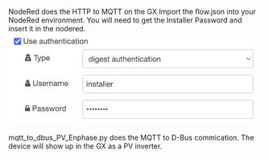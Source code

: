 NodeRed does the HTTP to MQTT on the GX
Import the flow.json into your NodeRed environment.
You will need to get the Installer Password and insert it in the nodered.
![alt text](https://github.com/shaneyake/VictronEnphase/blob/main/nodered_credentials.png?raw=true)

mqtt_to_dbus_PV_Enphase.py does the MQTT to D-Bus commication.
The device will show up in the GX as a PV inverter.
